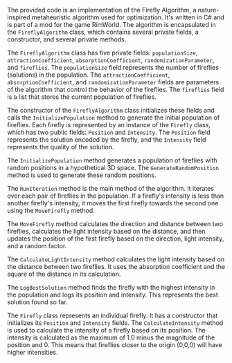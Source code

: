 The provided code is an implementation of the Firefly Algorithm, a nature-inspired metaheuristic algorithm used for optimization. It's written in C# and is part of a mod for the game RimWorld. The algorithm is encapsulated in the `FireflyAlgorithm` class, which contains several private fields, a constructor, and several private methods.

The `FireflyAlgorithm` class has five private fields: `populationSize`, `attractionCoefficient`, `absorptionCoefficient`, `randomizationParameter`, and `fireflies`. The `populationSize` field represents the number of fireflies (solutions) in the population. The `attractionCoefficient`, `absorptionCoefficient`, and `randomizationParameter` fields are parameters of the algorithm that control the behavior of the fireflies. The `fireflies` field is a list that stores the current population of fireflies.

The constructor of the `FireflyAlgorithm` class initializes these fields and calls the `InitializePopulation` method to generate the initial population of fireflies. Each firefly is represented by an instance of the `Firefly` class, which has two public fields: `Position` and `Intensity`. The `Position` field represents the solution encoded by the firefly, and the `Intensity` field represents the quality of the solution.

The `InitializePopulation` method generates a population of fireflies with random positions in a hypothetical 3D space. The `GenerateRandomPosition` method is used to generate these random positions.

The `RunIteration` method is the main method of the algorithm. It iterates over each pair of fireflies in the population. If a firefly's intensity is less than another firefly's intensity, it moves the first firefly towards the second one using the `MoveFirefly` method.

The `MoveFirefly` method calculates the direction and distance between two fireflies, calculates the light intensity based on the distance, and then updates the position of the first firefly based on the direction, light intensity, and a random factor.

The `CalculateLightIntensity` method calculates the light intensity based on the distance between two fireflies. It uses the absorption coefficient and the square of the distance in its calculation.

The `LogBestSolution` method finds the firefly with the highest intensity in the population and logs its position and intensity. This represents the best solution found so far.

The `Firefly` class represents an individual firefly. It has a constructor that initializes its `Position` and `Intensity` fields. The `CalculateIntensity` method is used to calculate the intensity of a firefly based on its position. The intensity is calculated as the maximum of 1.0 minus the magnitude of the position and 0. This means that fireflies closer to the origin (0,0,0) will have higher intensities.